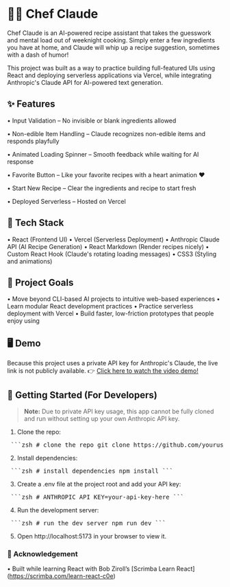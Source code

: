 # 🧑‍🍳 Chef Claude
Chef Claude is an AI-powered recipe assistant that takes the guesswork and mental load out of weeknight cooking. Simply enter a few ingredients you have at home, and Claude will whip up a recipe suggestion, sometimes with a dash of humor! 

This project was built as a way to practice building full-featured UIs using React and deploying serverless applications via Vercel, while integrating Anthropic's Claude API for AI-powered text generation.

## ✨ Features

• Input Validation – No invisible or blank ingredients allowed

• Non-edible Item Handling – Claude recognizes non-edible items and responds playfully

• Animated Loading Spinner – Smooth feedback while waiting for AI response

• Favorite Button – Like your favorite recipes with a heart animation ❤️

• Start New Recipe – Clear the ingredients and recipe to start fresh

• Deployed Serverless – Hosted on Vercel

## 🤖 Tech Stack

• React (Frontend UI)
• Vercel (Serverless Deployment)
• Anthropic Claude API (AI Recipe Generation)
• React Markdown (Render recipes nicely)
• Custom React Hook (Claude's rotating loading messages)
• CSS3 (Styling and animations)

## 🎯 Project Goals

• Move beyond CLI-based AI projects to intuitive web-based experiences
• Learn modular React development practices
• Practice serverless deployment with Vercel
• Build faster, low-friction prototypes that people enjoy using

## 🖥️ Demo

Because this project uses a private API key for Anthropic's Claude, the live link is not publicly available.
👉 [Click here to watch the video demo!](https://vimeo.com/1078803467?share=copy#t=0)

## 🚀 Getting Started (For Developers)

> **Note:** Due to private API key usage, this app cannot be fully cloned and run without setting up your own Anthropic API key.

1. Clone the repo:
<pre> ```zsh # clone the repo git clone https://github.com/yourusername/chef-claude.git cd chef-claude ``` </pre>

2. Install dependencies:
<pre> ```zsh # install dependencies npm install ``` </pre>

3. Create a .env file at the project root and add your API key:
<pre> ```zsh # ANTHROPIC_API_KEY=your-api-key-here ``` </pre>

4. Run the development server:
<pre> ```zsh # run the dev server npm run dev ``` </pre>

5. Open http://localhost:5173 in your browser to view it.

### 💛 Acknowledgement
• Built while learning React with Bob Ziroll’s [Scrimba Learn React] (https://scrimba.com/learn-react-c0e)


